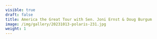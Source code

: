 ```yaml
---
visible: true
draft: false
title: America the Great Tour with Sen. Joni Ernst & Doug Burgum
image: /img/gallery/20231013-polaris-231.jpg
weight: 1
---
```

